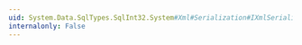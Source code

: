 ```yaml
---
uid: System.Data.SqlTypes.SqlInt32.System#Xml#Serialization#IXmlSerializable#GetSchema
internalonly: False
---
```

